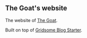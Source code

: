 ## The Goat's website
The website of [The Goat](https://thegoat.ir).

Built on top of [Gridsome Blog Starter](https://github.com/gridsome/gridsome-starter-blog).